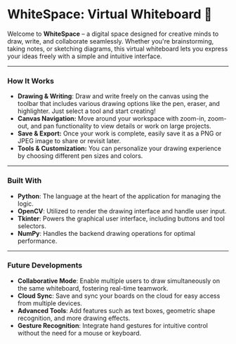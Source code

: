 # WhiteSpace: Virtual Whiteboard 📝

Welcome to **WhiteSpace** – a digital space designed for creative minds to draw, write, and collaborate seamlessly. Whether you're brainstorming, taking notes, or sketching diagrams, this virtual whiteboard lets you express your ideas freely with a simple and intuitive interface.

---

### **How It Works**
- **Drawing & Writing**:  Draw and write freely on the canvas using the toolbar that includes various drawing options like the pen, eraser, and highlighter. Just select a tool and start creating!
- **Canvas Navigation:** Move around your workspace with zoom-in, zoom-out, and pan functionality to view details or work on large projects.
- **Save & Export:** Once your work is complete, easily save it as a PNG or JPEG image to share or revisit later.
- **Tools & Customization:** You can personalize your drawing experience by choosing different pen sizes and colors.
  
---

### **Built With**
- **Python**: The language at the heart of the application for managing the logic.
- **OpenCV**: Utilized to render the drawing interface and handle user input.
- **Tkinter**: Powers the graphical user interface, including buttons and tool selectors.
- **NumPy**: Handles the backend drawing operations for optimal performance.

---

### **Future Developments**
- **Collaborative Mode**: Enable multiple users to draw simultaneously on the same whiteboard, fostering real-time teamwork.
- **Cloud Sync**: Save and sync your boards on the cloud for easy access from multiple devices.
- **Advanced Tools**: Add features such as text boxes, geometric shape recognition, and more drawing effects.
- **Gesture Recognition**: Integrate hand gestures for intuitive control without the need for a mouse or keyboard.
 
